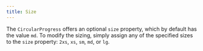 ```yaml
---
title: Size
---
```


The `CircularProgress` offers an optional `size` property, which by default has the value `md`. To modify the sizing, simply assign any of the specified sizes to the `size` property: `2xs`, `xs`, `sm`, `md`, or `lg`.
